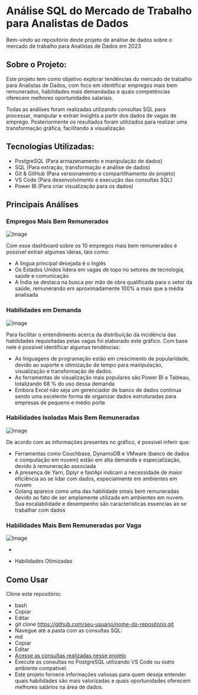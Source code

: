 # Análise SQL do Mercado de Trabalho para Analistas de Dados

Bem-vindo ao repositório deste projeto de análise de dados sobre o mercado de trabalho para Analistas de Dados em 2023

## Sobre o Projeto:

Este projeto tem como objetivo explorar tendências do mercado de trabalho para Analistas de Dados, com foco em identificar empregos mais bem remunerados, habilidades mais demandadas e quais competências oferecem melhores oportunidades salariais.

Todas as análises foram realizadas utilizando consultas SQL para processar, manipular e extrair insights a partir dos dados de vagas de emprego. Posteriormente os resultados foram utilizados para realizar uma transformação gráfica, facilitando a visualização

## Tecnologias Utilizadas:

* PostgreSQL (Para armazenamento e manipulação de dados)
* SQL (Para extração, transformação e análise de dados)
* Git & GitHub (Para versionamento e compartilhamento do projeto)
* VS Code (Para desenvolvimento e execução das consultas SQL)
* Power BI (Para criar visualização para os dados)

## Principais Análises

### Empregos Mais Bem Remunerados

![Image](https://github.com/user-attachments/assets/481f711b-c10a-4319-89bf-c3488b62d53d)

Com esse dashboard sobre os 10 empregos mais bem remunerados é possível extrair algumas ideias, tais como:

* A língua principal desejada é o Inglês
* Os Estados Unidos lidera em vagas de topo no setores de tecnologia, saúde e comunicação
* A Índia se destaca na busca por mão de obra qualificada para o setor da saúde, remunerando em aproximadamente 100% a mais que a média analisada


### Habilidades em Demanda

![Image](https://github.com/user-attachments/assets/521d237f-06e8-4b8f-99c2-6b29021c2754)

Para facilitar o entendimento acerca da distribuição da incidência das habilidades requisitadas pelas vagas foi elaborado este gráfico. Com base nele é possível identificar algumas tendências:

* As linguagens de programação estão em crescimento de popularidade, devido ao suporte e otimização de tempo para manipulação, visualização e transformação de dados.
* As ferramentas de visualização mais populares são Power BI e Tableau, totalizando 68 % do uso dessa demanda
* Embora Excel não seja um gerenciador de banco de dados continua sendo uma excelente forma de organizar dados estruturadas para empresas de pequeno e médio porte

### Habilidades Isoladas Mais Bem Remuneradas

![Image](https://github.com/user-attachments/assets/d4b92d21-4e72-47d5-8053-68629479199e)

De acordo com as informações presentes no gráfico, é possível inferir que:

* Ferramentas como Couchbase, DynamoDB e VMware (banco de dados e computação em nuvem) estão em alta demanda e especialização, devido à remuneração associada
* A presença de Yarn, Dplyr e fastApi indicam a necessidade de maior eficiência ao se lidar com dados, especialmente em ambientes em nuvem
* Golang aparece como uma das habilidade smais bem remuneradas devido ao fato de ser amplamente utilizada em ambientes em nuvem. Sua escalabilidade e desempenho são características essencias ao se trabalhar com dados

### Habilidades Mais Bem Remuneradas por Vaga

![Image](https://github.com/user-attachments/assets/0f4acaea-610b-4865-a6f1-2d5a4f7d532e)

* 

* Habilidades Otimizadas

## Como Usar

Clone este repositório:
* bash
* Copiar
* Editar
* git clone https://github.com/seu-usuario/nome-do-repositorio.git
* Navegue até a pasta com as consultas SQL:
* md
* Copiar
* Editar
* [Acesse as consultas realizadas nesse projeto](Projeto_SQL/)
* Execute as consultas no PostgreSQL utilizando VS Code ou outro ambiente compatível.
* Este projeto fornece informações valiosas para quem deseja entender quais habilidades são mais valorizadas e quais oportunidades oferecem melhores salários na área de dados.

